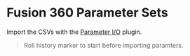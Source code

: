 # Fusion 360 Parameter Sets

Import the CSVs with the [Parameter I/O](https://apps.autodesk.com/FUSION/en/Detail/Index?id=1801418194626000805) plugin.

> Roll history marker to start before importing paramters.
